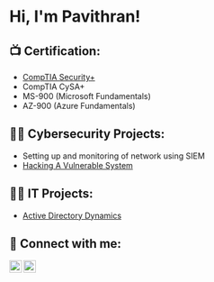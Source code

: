 <h1>Hi, I'm Pavithran! </h1>

<h2>📺 Certification:</h2>

- [CompTIA Security+](https://github.com/PaviKotees/pavikotees/blob/main/CompTIA%20Security%2B%20ce%20certificate.pdf)
- CompTIA CySA+
- MS-900 (Microsoft Fundamentals)
- AZ-900 (Azure Fundamentals)

<h2>👨‍💻 Cybersecurity Projects:</h2>

  - Setting up and monitoring of network using SIEM
  - [Hacking A Vulnerable System](https://github.com/pavikotees/)
  

<h2>👨‍💻 IT Projects:</h2>

- [Active Directory Dynamics](https://github.com/PaviKotees/ActiveDirectoryLab)


<h2> 🤳 Connect with me:</h2>



[<img align="left" alt="pavithran-kotees | LinkedIn" width="22px" src="https://cdn.jsdelivr.net/npm/simple-icons@v3/icons/linkedin.svg" />][linkedin]
[<img align="left" alt="pavi_kotees | Instagram" width="22px" src="https://cdn.jsdelivr.net/npm/simple-icons@v3/icons/instagram.svg" />][instagram]


[instagram]: https://www.instagram.com/pavi_kotees/
[linkedin]: https://www.linkedin.com/in/pavithran-kotees/


